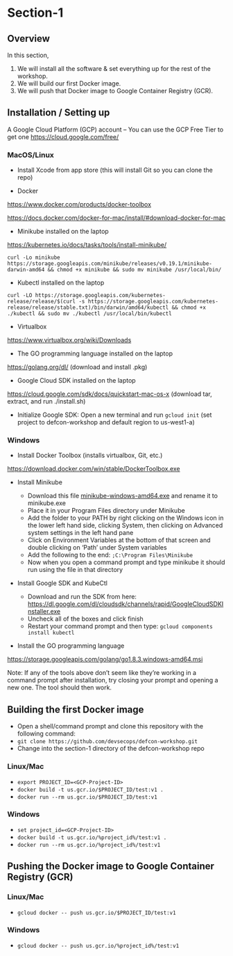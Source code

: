# Section-1

## Overview
In this section,
1. We will install all the software & set everything up for the rest of the workshop.
2. We will build our first Docker image.
3. We will push that Docker image to Google Container Registry (GCR).

## Installation / Setting up

A Google Cloud Platform (GCP) account – You can use the GCP Free Tier to get one
 https://cloud.google.com/free/


### MacOS/Linux

* Install Xcode from app store (this will install Git so you can clone the repo)

* Docker

https://www.docker.com/products/docker-toolbox

https://docs.docker.com/docker-for-mac/install/#download-docker-for-mac

* Minikube installed on the laptop

https://kubernetes.io/docs/tasks/tools/install-minikube/

`curl -Lo minikube https://storage.googleapis.com/minikube/releases/v0.19.1/minikube-darwin-amd64 && chmod +x minikube && sudo mv minikube /usr/local/bin/`

* Kubectl installed on the laptop

`curl -LO https://storage.googleapis.com/kubernetes-release/release/$(curl -s https://storage.googleapis.com/kubernetes-release/release/stable.txt)/bin/darwin/amd64/kubectl && chmod +x ./kubectl && sudo mv ./kubectl /usr/local/bin/kubectl`

* Virtualbox

https://www.virtualbox.org/wiki/Downloads

* The GO programming language installed on the laptop

https://golang.org/dl/ (download and install .pkg)

* Google Cloud SDK installed on the laptop

https://cloud.google.com/sdk/docs/quickstart-mac-os-x (download tar, extract, and run ./install.sh)

* Initialize Google SDK: Open a new terminal and run `gcloud init` (set project to defcon-workshop and default region to us-west1-a)


### Windows

* Install Docker Toolbox (installs virtualbox, Git, etc.)

https://download.docker.com/win/stable/DockerToolbox.exe

* Install Minikube
    * Download this file [minikube-windows-amd64.exe](https://storage.googleapis.com/minikube/releases/latest/minikube-windows-amd64.exe) and rename it to minikube.exe
    * Place it in your Program Files directory under Minikube
    * Add the folder to your PATH by right clicking on the Windows icon in the lower left hand side, clicking System, then clicking on Advanced system settings in the left hand pane
    * Click on Environment Variables at the bottom of that screen and double clicking on ‘Path’ under System variables
    * Add the following to the end: `;C:\Program Files\Minikube`
    * Now when you open a command prompt and type minikube it should run using the file in that directory

* Install Google SDK and KubeCtl

    * Download and run the SDK from here: https://dl.google.com/dl/cloudsdk/channels/rapid/GoogleCloudSDKInstaller.exe
    * Uncheck all of the boxes and click finish
    * Restart your command prompt and then type: `gcloud components install kubectl`

* Install the GO programming language

https://storage.googleapis.com/golang/go1.8.3.windows-amd64.msi

Note: If any of the tools above don’t seem like they’re working in a command prompt after installation, try closing your prompt and opening a new one.  The tool should then work.


## Building the first Docker image
* Open a shell/command prompt and clone this repository with the following command:
* `git clone https://github.com/devsecops/defcon-workshop.git`
*  Change into the section-1 directory of the defcon-workshop repo
### Linux/Mac
* `export PROJECT_ID=<GCP-Project-ID>`
* `docker build -t us.gcr.io/$PROJECT_ID/test:v1 .`
* `docker run --rm us.gcr.io/$PROJECT_ID/test:v1`

### Windows
* `set project_id=<GCP-Project-ID>`
* `docker build -t us.gcr.io/%project_id%/test:v1 .`
* `docker run --rm us.gcr.io/%project_id%/test:v1`


## Pushing the Docker image to Google Container Registry (GCR)

### Linux/Mac
* `gcloud docker -- push us.gcr.io/$PROJECT_ID/test:v1`
### Windows
* `gcloud docker -- push us.gcr.io/%project_id%/test:v1`
